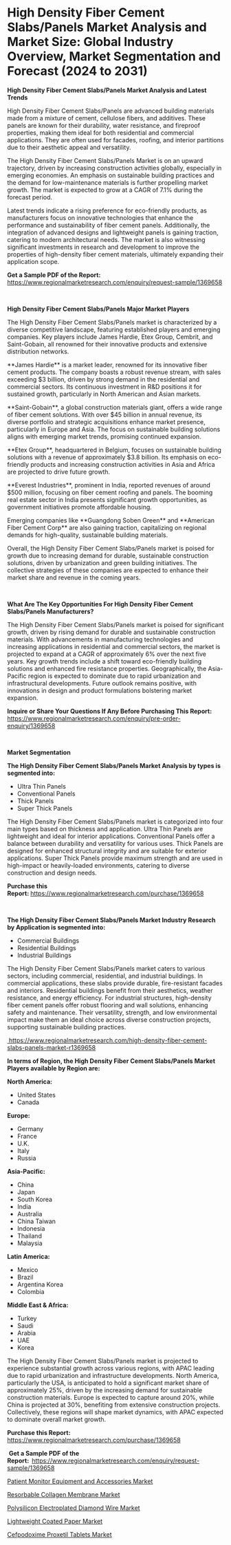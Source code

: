<p><h1>High Density Fiber Cement Slabs/Panels Market Analysis and Market Size: Global Industry Overview, Market Segmentation and Forecast (2024 to 2031)</h1></p><p><strong>High Density Fiber Cement Slabs/Panels Market Analysis and Latest Trends</strong></p>
<p><p>High Density Fiber Cement Slabs/Panels are advanced building materials made from a mixture of cement, cellulose fibers, and additives. These panels are known for their durability, water resistance, and fireproof properties, making them ideal for both residential and commercial applications. They are often used for facades, roofing, and interior partitions due to their aesthetic appeal and versatility.</p><p>The High Density Fiber Cement Slabs/Panels Market is on an upward trajectory, driven by increasing construction activities globally, especially in emerging economies. An emphasis on sustainable building practices and the demand for low-maintenance materials is further propelling market growth. The market is expected to grow at a CAGR of 7.1% during the forecast period. </p><p>Latest trends indicate a rising preference for eco-friendly products, as manufacturers focus on innovative technologies that enhance the performance and sustainability of fiber cement panels. Additionally, the integration of advanced designs and lightweight panels is gaining traction, catering to modern architectural needs. The market is also witnessing significant investments in research and development to improve the properties of high-density fiber cement materials, ultimately expanding their application scope.</p></p>
<p><strong>Get a Sample PDF of the Report:&nbsp;</strong> <a href="https://www.regionalmarketresearch.com/enquiry/request-sample/1369658">https://www.regionalmarketresearch.com/enquiry/request-sample/1369658</a></p>
<p>&nbsp;</p>
<p><strong>High Density Fiber Cement Slabs/Panels Major Market Players</strong></p>
<p><p>The High Density Fiber Cement Slabs/Panels market is characterized by a diverse competitive landscape, featuring established players and emerging companies. Key players include James Hardie, Etex Group, Cembrit, and Saint-Gobain, all renowned for their innovative products and extensive distribution networks.</p><p>**James Hardie** is a market leader, renowned for its innovative fiber cement products. The company boasts a robust revenue stream, with sales exceeding $3 billion, driven by strong demand in the residential and commercial sectors. Its continuous investment in R&D positions it for sustained growth, particularly in North American and Asian markets.</p><p>**Saint-Gobain**, a global construction materials giant, offers a wide range of fiber cement solutions. With over $45 billion in annual revenue, its diverse portfolio and strategic acquisitions enhance market presence, particularly in Europe and Asia. The focus on sustainable building solutions aligns with emerging market trends, promising continued expansion.</p><p>**Etex Group**, headquartered in Belgium, focuses on sustainable building solutions with a revenue of approximately $3.8 billion. Its emphasis on eco-friendly products and increasing construction activities in Asia and Africa are projected to drive future growth.</p><p>**Everest Industries**, prominent in India, reported revenues of around $500 million, focusing on fiber cement roofing and panels. The booming real estate sector in India presents significant growth opportunities, as government initiatives promote affordable housing.</p><p>Emerging companies like **Guangdong Soben Green** and **American Fiber Cement Corp** are also gaining traction, capitalizing on regional demands for high-quality, sustainable building materials.</p><p>Overall, the High Density Fiber Cement Slabs/Panels market is poised for growth due to increasing demand for durable, sustainable construction solutions, driven by urbanization and green building initiatives. The collective strategies of these companies are expected to enhance their market share and revenue in the coming years.</p></p>
<p>&nbsp;</p>
<p><strong>What Are The Key Opportunities For High Density Fiber Cement Slabs/Panels Manufacturers?</strong></p>
<p><p>The High Density Fiber Cement Slabs/Panels market is poised for significant growth, driven by rising demand for durable and sustainable construction materials. With advancements in manufacturing technologies and increasing applications in residential and commercial sectors, the market is projected to expand at a CAGR of approximately 6% over the next five years. Key growth trends include a shift toward eco-friendly building solutions and enhanced fire resistance properties. Geographically, the Asia-Pacific region is expected to dominate due to rapid urbanization and infrastructural developments. Future outlook remains positive, with innovations in design and product formulations bolstering market expansion.</p></p>
<p><strong>Inquire or Share Your Questions If Any Before Purchasing This Report:</strong> <a href="https://www.regionalmarketresearch.com/enquiry/pre-order-enquiry/1369658">https://www.regionalmarketresearch.com/enquiry/pre-order-enquiry/1369658</a></p>
<p>&nbsp;</p>
<p><strong>Market Segmentation</strong></p>
<p><strong>The High Density Fiber Cement Slabs/Panels Market Analysis by types is segmented into:</strong></p>
<p><ul><li>Ultra Thin Panels</li><li>Conventional Panels</li><li>Thick Panels</li><li>Super Thick Panels</li></ul></p>
<p><p>The High Density Fiber Cement Slabs/Panels market is categorized into four main types based on thickness and application. Ultra Thin Panels are lightweight and ideal for interior applications. Conventional Panels offer a balance between durability and versatility for various uses. Thick Panels are designed for enhanced structural integrity and are suitable for exterior applications. Super Thick Panels provide maximum strength and are used in high-impact or heavily-loaded environments, catering to diverse construction and design needs.</p></p>
<p><strong>Purchase this Report:&nbsp;</strong><a href="https://www.regionalmarketresearch.com/purchase/1369658">https://www.regionalmarketresearch.com/purchase/1369658</a></p>
<p>&nbsp;</p>
<p><strong>The High Density Fiber Cement Slabs/Panels Market Industry Research by Application is segmented into:</strong></p>
<p><ul><li>Commercial Buildings</li><li>Residential Buildings</li><li>Industrial Buildings</li></ul></p>
<p><p>The High Density Fiber Cement Slabs/Panels market caters to various sectors, including commercial, residential, and industrial buildings. In commercial applications, these slabs provide durable, fire-resistant facades and interiors. Residential buildings benefit from their aesthetics, weather resistance, and energy efficiency. For industrial structures, high-density fiber cement panels offer robust flooring and wall solutions, enhancing safety and maintenance. Their versatility, strength, and low environmental impact make them an ideal choice across diverse construction projects, supporting sustainable building practices.</p></p>
<p><a href="https://www.regionalmarketresearch.com/high-density-fiber-cement-slabs-panels-market-r1369658">&nbsp;https://www.regionalmarketresearch.com/high-density-fiber-cement-slabs-panels-market-r1369658</a></p>
<p><strong>In terms of Region, the High Density Fiber Cement Slabs/Panels Market Players available by Region are:</strong></p>
<p>
    <p> <strong> North America: </strong>
        <ul>
            <li>United States</li>
            <li>Canada</li>
        </ul>
        </p> 
    <p> <strong> Europe: </strong>
        <ul>
            <li>Germany</li>
            <li>France</li>
            <li>U.K.</li>
            <li>Italy</li>
            <li>Russia</li>
        </ul>
        </p> 
    <p> <strong> Asia-Pacific: </strong>
        <ul>
            <li>China</li>
            <li>Japan</li>
            <li>South Korea</li>
            <li>India</li>
            <li>Australia</li>
            <li>China Taiwan</li>
            <li>Indonesia</li>
            <li>Thailand</li>
            <li>Malaysia</li>
        </ul>
        </p> 
    <p> <strong> Latin America: </strong>
        <ul>
            <li>Mexico</li>
            <li>Brazil</li>
            <li>Argentina Korea</li>
            <li>Colombia</li>
        </ul>
        </p> 
    <p> <strong> Middle East & Africa: </strong>
        <ul>
            <li>Turkey</li>
            <li>Saudi</li>
            <li>Arabia</li>
            <li>UAE</li>
            <li>Korea</li>
        </ul>
    </p>
    </p>
<p><p>The High Density Fiber Cement Slabs/Panels market is projected to experience substantial growth across various regions, with APAC leading due to rapid urbanization and infrastructure developments. North America, particularly the USA, is anticipated to hold a significant market share of approximately 25%, driven by the increasing demand for sustainable construction materials. Europe is expected to capture around 20%, while China is projected at 30%, benefiting from extensive construction projects. Collectively, these regions will shape market dynamics, with APAC expected to dominate overall market growth.</p></p>
<p><strong>Purchase this Report: </strong><a href="https://www.regionalmarketresearch.com/purchase/1369658">https://www.regionalmarketresearch.com/purchase/1369658</a></p>
<p>&nbsp;<strong>Get a Sample PDF of the Report:&nbsp;&nbsp;</strong><a href="https://www.regionalmarketresearch.com/enquiry/request-sample/1369658">https://www.regionalmarketresearch.com/enquiry/request-sample/1369658</a></p>
<p><strong></strong></p>
<p><p><a href="https://github.com/DianaWilson796/Market-Research-Report-List-1/blob/main/patient-monitor-equipment-and-accessories-market.md">Patient Monitor Equipment and Accessories Market</a></p><p><a href="https://www.linkedin.com/pulse/resorbable-collagen-membrane-market-essentials-key-players-i9dmf">Resorbable Collagen Membrane Market</a></p><p><a href="https://issuu.com/reportprime-2/docs/polysilicon-electroplated-diamond-w_3f902accf9653e">Polysilicon Electroplated Diamond Wire Market</a></p><p><a href="https://medium.com/@kausarmahmud212/market-dynamics-and-future-trends-in-the-global-lightweight-coated-paper-market-sector-forecasted-b69c80c473a2">Lightweight Coated Paper Market</a></p><p><a href="https://medium.com/@kausarmahmud212/market-forecast-global-cefpodoxime-proxetil-tablets-trends-and-impact-analysis-2024-2031-by-0a1e2e385259?postPublishedType=repub">Cefpodoxime Proxetil Tablets Market</a></p></p>